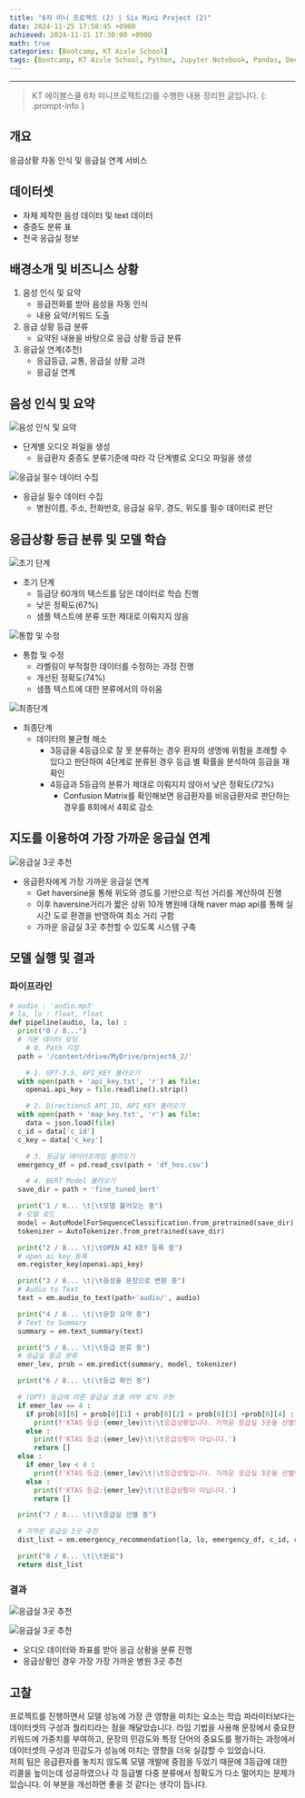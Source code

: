 ```yaml
--- 
title: "6차 미니 프로젝트 (2) | Six Mini Project (2)" 
date: 2024-11-25 17:58:45 +0900
achieved: 2024-11-21 17:30:00 +0900
math: true
categories: [Bootcamp, KT Aivle School]
tags: [Bootcamp, KT Aivle School, Python, Jupyter Notebook, Pandas, Deep Learning, Language Intelligence, Mini Project]
---
```

---------- 	
> KT 에이블스쿨 6차 미니프로젝트(2)를 수행한 내용 정리한 글입니다. 
{: .prompt-info } 

## **개요**
응급상황 자동 인식 및 응급실 연계 서비스

## **데이터셋**
- 자체 제작한 음성 데이터 및 text 데이터
- 중증도 분류 표 
- 전국 응급실 정보 

## **배경소개 및 비즈니스 상황**
1. 음성 인식 및 요약 
    - 응급전화를 받아 음성을 자동 인식 
    - 내용 요약/키워드 도출
2. 응급 상황 등급 분류 
    - 요약된 내용을 바탕으로 응급 상황 등급 분류 
3. 응급실 연계(추천)
    - 응급등급, 교통, 응급실 상황 고려 
    - 응급실 연계 

## **음성 인식 및 요약**

![음성 인식 및 요약](https://github.com/tae2on/tae2on.github.io/blob/main/assets/img/miniproject6_2_img01.png?raw=true)

- 단계별 오디오 파일을 생성
    - 응급환자 중증도 분류기준에 따라 각 단계별로 오디오 파일을 생성

![응급실 필수 데이터 수집](https://github.com/tae2on/tae2on.github.io/blob/main/assets/img/miniproject6_2_img02.png?raw=true)

- 응급실 필수 데이터 수집 
    - 병원이름, 주소, 전화번호, 응급실 유무, 경도, 위도를 필수 데이터로 판단

## **응급상황 등급 분류 및 모델 학습**

![초기 단계](https://github.com/tae2on/tae2on.github.io/blob/main/assets/img/miniproject6_2_img03.png?raw=true)

- 초기 단계
  - 등급당 60개의 텍스트를 담은 데이터로 학습 진행
  - 낮은 정확도(67%)
  - 샘플 텍스트에 분류 또한 제대로 이뤄지지 않음

![통합 및 수정](https://github.com/tae2on/tae2on.github.io/blob/main/assets/img/miniproject6_2_img04.png?raw=true)

- 통합 및 수정
  - 라벨링이 부적절한 데이터를 수정하는 과정 진행
  - 개선된 정확도(74%)
  - 샘플 텍스트에 대한 분류에서의 아쉬움

![최종단계](https://github.com/tae2on/tae2on.github.io/blob/main/assets/img/miniproject6_2_img05.png?raw=true)

- 최종단계
  - 데이터의 불균형 해소
    - 3등급을 4등급으로 잘 못 분류하는 경우 환자의 생명에 위험을 초래할 수 있다고 판단하여 4단계로 분류된 경우 등급 별 확률을 분석하여 등급을 재확인
    - 4등급과 5등급의 분류가 제대로 이뤄지지 않아서 낮은 정확도(72%)
      - Confusion Matrix를 확인해보면 응급환자를 비응급환자로 판단하는 경우를 8회에서 4회로 감소 

## **지도를 이용하여 가장 가까운 응급실 연계**

![응급실 3곳 추천](https://github.com/tae2on/tae2on.github.io/blob/main/assets/img/miniproject6_2_img06.png?raw=true)

- 응급환자에게 가장 가까운 응급실 연계 
  - Get haversine을 통해 위도와 경도를 기반으로 직선 거리를 계산하여 진행
  - 이후 haversine거리가 짧은 상위 10개 병원에 대해 naver map api를 통해 실시간 도로 환경을 반영하여 최소 거리 구함
  - 가까운 응급실 3곳 추천할 수 있도록 시스템 구축

## **모델 실행 및 결과**
### **파이프라인**
```python
# audio : 'audio.mp3'
# la, lo : float, float
def pipeline(audio, la, lo) :
  print("0 / 8...")
  # 기본 데이터 로딩
    # 0. Path 지정
  path = '/content/drive/MyDrive/project6_2/'

    # 1. GPT-3.5, API_KEY 불러오기
  with open(path + 'api_key.txt', 'r') as file:
    openai.api_key = file.readline().strip()

    # 2. Directions5 API_ID, API_KEY 불러오기
  with open(path + 'map_key.txt', 'r') as file:
    data = json.load(file)
  c_id = data['c_id']
  c_key = data['c_key']

    # 3. 응급실 데이터프레임 불러오기
  emergency_df = pd.read_csv(path + 'df_hos.csv')

    # 4. BERT Model 불러오기
  save_dir = path + 'fine_tuned_bert'

  print("1 / 8... \t|\t모델 불러오는 중")
  # 모델 로드
  model = AutoModelForSequenceClassification.from_pretrained(save_dir)
  tokenizer = AutoTokenizer.from_pretrained(save_dir)

  print("2 / 8... \t|\tOPEN AI KEY 등록 중")
  # open ai key 등록
  em.register_key(openai.api_key)

  print("3 / 8... \t|\t음성을 문장으로 변환 중")
  # Audio to Text
  text = em.audio_to_text(path+'audio/', audio)

  print("4 / 8... \t|\t문장 요약 중")
  # Text to Summary
  summary = em.text_summary(text)

  print("5 / 8... \t|\t등급 분류 중")
  # 응급실 등급 분류
  emer_lev, prob = em.predict(summary, model, tokenizer)

  print("6 / 8... \t|\t등급 확인 중")

  # (OPT) 등급에 따른 응급실 호출 여부 로직 구현
  if emer_lev == 4 :
    if prob[0][0] + prob[0][1] + prob[0][2] > prob[0][3] +prob[0][4] :
      print(f'KTAS 등급:{emer_lev}\t|\t응급상황입니다. 가까운 응급실 3곳을 선별합니다.')
    else :
      print(f'KTAS 등급:{emer_lev}\t|\t응급상황이 아닙니다.')
      return []
  else :
    if emer_lev < 4 :
      print(f'KTAS 등급:{emer_lev}\t|\t응급상황입니다. 가까운 응급실 3곳을 선별합니다.')
    else :
      print(f'KTAS 등급:{emer_lev}\t|\t응급상황이 아닙니다.')
      return []

  print("7 / 8... \t|\t응급실 선별 중")

  # 가까운 응급실 3곳 추천
  dist_list = em.emergency_recommendation(la, lo, emergency_df, c_id, c_key)

  print("8 / 8... \t|\t완료")
  return dist_list
``` 
### **결과**

![응급실 3곳 추천](https://github.com/tae2on/tae2on.github.io/blob/main/assets/img/miniproject6_2_img07.png?raw=true)

![응급실 3곳 추천](https://github.com/tae2on/tae2on.github.io/blob/main/assets/img/miniproject6_2_img08.png?raw=true)

- 오디오 데이터와 좌표를 받아 응급 상황을 분류 진행
- 응급상황인 경우 가장 가장 가까운 병원 3곳 추천

## **고찰**
프로젝트를 진행하면서 모델 성능에 가장 큰 영향을 미치는 요소는 학습 파라미터보다는 데이터셋의 구성과 퀄리티라는 점을 깨달았습니다. 라임 기법을 사용해 문장에서 중요한 키워드에 가중치를 부여하고, 문장의 민감도와 특정 단어의 중요도를 평가하는 과정에서 데이터셋의 구성과 민감도가 성능에 미치는 영향을 더욱 실감할 수 있었습니다.<br>
저희 팀은 응급환자를 놓치지 않도록 모델 개발에 중점을 두었기 때문에 3등급에 대한 리콜을 높이는데 성공하였으나 각 등급별 다중 분류에서 정확도가 다소 떨어지는 문제가 있습니다. 이 부분을 개선하면 좋을 것 같다는 생각이 듭니다. 